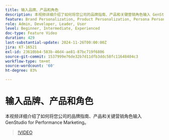 ```yaml
---
title: 输入品牌、产品和角色
description: 本视频详细介绍了如何将您公司的品牌指南、产品和关键营销角色输入 GenStudio for Performance Marketing。
feature: Brand Personalization, Product Personalization, Persona Personalization
role: Admin, Developer, Leader, User
level: Beginner, Intermediate, Experienced
doc-type: Feature Video
duration: 429
last-substantial-update: 2024-11-26T00:00:00Z
jira: KT-16521
exl-id: 23610bb4-583b-46d4-ae81-87bc719f6806
source-git-commit: 1537999e76de32b7d11dfb3ddc58fc11648404c3
workflow-type: tm+mt
source-wordcount: '60'
ht-degree: 83%

---
```


# 输入品牌、产品和角色

本视频详细介绍了如何将您公司的品牌指南、产品和关键营销角色输入 GenStudio for Performance Marketing。

>[!VIDEO](https://video.tv.adobe.com/v/3439381/?learn=on&enablevpops&captions=chi_hans)

